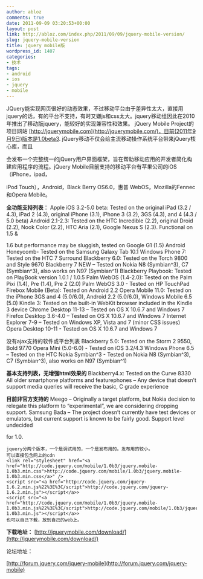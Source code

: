 ```yaml
---
author: abloz
comments: true
date: 2011-09-09 03:20:53+00:00
layout: post
link: http://abloz.com/index.php/2011/09/09/jquery-mobile-version/
slug: jquery-mobile-version
title: jquery mobile版
wordpress_id: 1407
categories:
- 技术
tags:
- android
- ios
- jquery
- mobile
---
```


JQuery能实现网页很好的动态效果，不过移动平台由于差异性太大，直接用jquery的话，有的平台不支持，有时又嫌js和css太大。jquery移动组因此在2010年推出了移动版jquery，能较好的实现兼容性和效果。
jQuery Mobile Project的项目网站 [http://jquerymobile.com](http://jquerymobile.com/)，目前(2011年9月9日)版本是1.0beta3. jQuery移动不仅会给主流移动操作系统平台带来jQuery核心库，而且

会发布一个完整统一的jQuery用户界面框架，旨在帮助移动应用的开发者简化构建应用程序的流程。jQuery Mobile目前支持的移动平台有苹果公司的iOS（iPhone，ipad，

iPod Touch），Android，Black Berry OS6.0，惠普 WebOS，Mozilla的Fennec和Opera Mobile。

**全功能支持列表**：
Apple iOS 3.2-5.0 beta: Tested on the original iPad (3.2 / 4.3), iPad 2 (4.3), original iPhone (3.1), iPhone 3 (3.2), 3GS (4.3), and 4 (4.3 / 5.0 beta)
Android 2.1-2.3: Tested on the HTC Incredible (2.2), original Droid (2.2), Nook Color (2.2), HTC Aria (2.1), Google Nexus S (2.3). Functional on 1.5 &

1.6 but performance may be sluggish, tested on Google G1 (1.5)
Android Honeycomb- Tested on the Samsung Galaxy Tab 10.1
Windows Phone 7: Tested on the HTC 7 Surround
Blackberry 6.0: Tested on the Torch 9800 and Style 9670
Blackberry 7 NEW – Tested on Nokia N8 (Symbian^3), C7 (Symbian^3), also works on N97 (Symbian^1)
Blackberry Playbook: Tested on PlayBook version 1.0.1 / 1.0.5
Palm WebOS (1.4-2.0): Tested on the Palm Pixi (1.4), Pre (1.4), Pre 2 (2.0)
Palm WebOS 3.0 - Tested on HP TouchPad
Firebox Mobile (Beta): Tested on Android 2.2
Opera Mobile 11.0: Tested on the iPhone 3GS and 4 (5.0/6.0), Android 2.2 (5.0/6.0), Windows Mobile 6.5 (5.0)
Kindle 3: Tested on the built-in WebKit browser included in the Kindle 3 device
Chrome Desktop 11-13 – Tested on OS X 10.6.7 and Windows 7
Firefox Desktop 3.6-4.0 – Tested on OS X 10.6.7 and Windows 7
Internet Explorer 7-9 – Tested on Windows XP, Vista and 7 (minor CSS issues)
Opera Desktop 10-11 - Tested on OS X 10.6.7 and Windows 7

没有ajax支持的软件或平台列表
Blackberry 5.0: Tested on the Storm 2 9550, Bold 9770
Opera Mini (5.0-6.0) - Tested on iOS 3.2/4.3
Windows Phone 6.5 – Tested on the HTC
Nokia Symbian^3 - Tested on Nokia N8 (Symbian^3), C7 (Symbian^3), also works on N97 (Symbian^1)

**基本支持列表，无增强html效果的**
Blackberry4.x: Tested on the Curve 8330
All older smartphone platforms and featurephones – Any device that doesn’t support media queries will receive the basic, C grade experience

**目前非官方支持的**
Meego – Originally a target platform, but Nokia decision to relegate this platform to “experimental”, we are considering dropping support.
Samsung Bada – The project doesn’t currently have test devices or emulators, but current support is known to be fairly good. Support level undecided

for 1.0.

    
    
    jquery分两个版本，一个是调试用的，一个是发布用的。发布用的较小。
    可以直接包含网上的cdn
    <link rel="stylesheet" href="<a href="http://code.jquery.com/mobile/1.0b3/jquery.mobile-1.0b3.min.css">http://code.jquery.com/mobile/1.0b3/jquery.mobile-1.0b3.min.css</a>" />
    <script src="<a href="http://code.jquery.com/jquery-1.6.2.min.js%22%3E%3C/script">http://code.jquery.com/jquery-1.6.2.min.js"></script</a>>
    <script src="<a href="http://code.jquery.com/mobile/1.0b3/jquery.mobile-1.0b3.min.js%22%3E%3C/script">http://code.jquery.com/mobile/1.0b3/jquery.mobile-1.0b3.min.js"></script</a>>
    也可以自己下载，放到自己的web上。


**下载地址：**
[http://jquerymobile.com/download/](http://jquerymobile.com/download/)

论坛地址：

[http://forum.jquery.com/jquery-mobile](http://forum.jquery.com/jquery-mobile)
